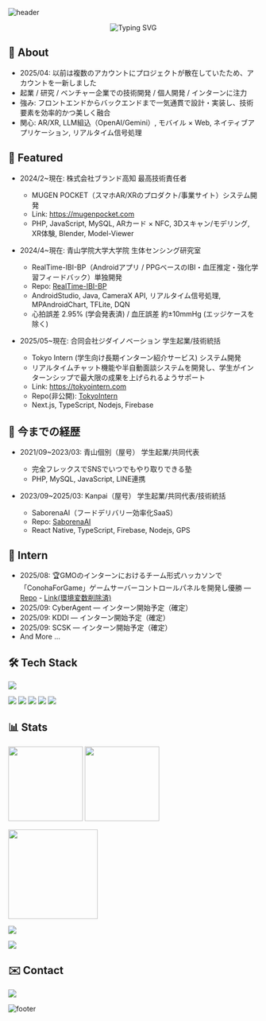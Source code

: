 <!-- Header: wave + typing (theme: #58bc82) -->
![header](https://capsule-render.vercel.app/api?type=waving&color=58bc82&height=180&section=header&text=nynynakazawa&fontSize=48&fontColor=ffffff)

<p align="center">
  <img src="https://readme-typing-svg.demolab.com?font=Fira+Code&size=22&pause=1000&color=58BC82&center=true&vCenter=true&width=720&lines=Full-stack+Engineer;Startup+%2F+Research+%2F+Venture+Dev;AR+%2F+LLM+%2F+Mobile+%2F+Web;Open+to+Collaboration+%26+Internships" alt="Typing SVG" />
</p>

## 👋 About
- 2025/04: 以前は複数のアカウントにプロジェクトが散在していたため、アカウントを一新しました
- 起業 / 研究 / ベンチャー企業での技術開発 / 個人開発 / インターンに注力
- 強み: フロントエンドからバックエンドまで一気通貫で設計・実装し、技術要素を効率的かつ美しく融合
- 関心: AR/XR, LLM組込（OpenAI/Gemini）, モバイル × Web, ネイティブアプリケーション, リアルタイム信号処理

## 🚀 Featured
- 2024/2~現在: 株式会社ブランド高知 最高技術責任者
  - MUGEN POCKET（スマホAR/XRのプロダクト/事業サイト）システム開発
  - Link: https://mugenpocket.com
  - PHP, JavaScript, MySQL, ARカード × NFC, 3Dスキャン/モデリング, XR体験, Blender, Model-Viewer

- 2024/4~現在: 青山学院大学大学院 生体センシング研究室
  - RealTime-IBI-BP（Androidアプリ / PPGベースのIBI・血圧推定・強化学習フィードバック）単独開発
  - Repo: [RealTime-IBI-BP](https://github.com/nynynakazawa/RealTime-IBI-BP)
  - AndroidStudio, Java, CameraX API, リアルタイム信号処理, MPAndroidChart, TFLite, DQN
  - 心拍誤差 2.95% (学会発表済) / 血圧誤差 約±10mmHg (エッジケースを除く)

- 2025/05~現在: 合同会社ジダイノベーション 学生起業/技術統括
  - Tokyo Intern (学生向け長期インターン紹介サービス) システム開発
  - リアルタイムチャット機能や半自動面談システムを開発し、学生がインターンシップで最大限の成果を上げられるようサポート
  - Link: https://tokyointern.com
  - Repo(非公開): [TokyoIntern](https://github.com/nynynakazawa/TokyoIntern)
  - Next.js, TypeScript, Nodejs, Firebase

## 📜 今までの経歴
- 2021/09~2023/03: 青山個別（屋号） 学生起業/共同代表
  - 完全フレックスでSNSでいつでもやり取りできる塾
  - PHP, MySQL, JavaScript, LINE連携

- 2023/09~2025/03: Kanpai（屋号） 学生起業/共同代表/技術統括
  - SaborenaAI（フードデリバリー効率化SaaS）
  - Repo: [SaborenaAI](https://github.com/nynynakazawa/SaborenaAI)
  - React Native, TypeScript, Firebase, Nodejs, GPS

## 🏢 Intern
- 2025/08: 🏆GMOのインターンにおけるチーム形式ハッカソンで「ConohaForGame」ゲームサーバーコントロールパネルを開発し優勝 — [Repo](https://github.com/nynynakazawa/GMO_Team_B) - [Link(環境変数削除済)](https://gmo-team-b.vercel.app)
- 2025/09: CyberAgent — インターン開始予定（確定）
- 2025/09: KDDI — インターン開始予定（確定）
- 2025/09: SCSK — インターン開始予定（確定）
- And More ...

## 🛠 Tech Stack
<!-- main stacks -->
<p>
  <img src="https://skillicons.dev/icons?i=js,ts,react,reactnative,nextjs,nodejs,firebase,java,php,python,html,css,tailwind,androidstudio,xcode,git,docker,blender" />
</p>

<!-- extras / badges -->
<p>
  <img src="https://img.shields.io/badge/LLM-OpenAI-412991?logo=openai&logoColor=white" />
  <img src="https://img.shields.io/badge/LLM-Gemini-1A73E8?logo=google&logoColor=white" />
  <img src="https://img.shields.io/badge/WebAR-model--viewer-00BFA5" />
  <img src="https://img.shields.io/badge/CAD-Fusion%20360-FE6E00?logo=autodesk&logoColor=white" />
  <img src="https://img.shields.io/badge/Apple%20Developer-Enrolled-000000?logo=apple&logoColor=white" />
</p>

## 📊 Stats
<p>
  <img src="https://github-readme-stats.vercel.app/api?username=nynynakazawa&show_icons=true&hide_border=true&bg_color=00000000&theme=merko" height="150" />
  <img src="https://github-readme-stats.vercel.app/api/top-langs/?username=nynynakazawa&layout=compact&hide_border=true&hide=jupyter%20notebook&bg_color=00000000&theme=merko" height="150" />
</p>
<p>
  <img src="https://streak-stats.demolab.com?user=nynynakazawa&theme=transparent&hide_border=true" height="180" />
</p>
<p>
  <img src="https://github-profile-trophy.vercel.app/?username=nynynakazawa&theme=algolia&no-frame=true&no-bg=true&row=1&column=6" />
</p>
<p>
  <img src="https://github-readme-activity-graph.vercel.app/graph?username=nynynakazawa&bg_color=transparent&color=58bc82&line=58bc82&point=58bc82&area=true&hide_border=true" />
</p>

## ✉️ Contact
<p>
  <a href="mailto:nynynakazawa@gmail.com">
    <img src="https://img.shields.io/badge/Email-nynynakazawa%40gmail.com-58bc82?style=for-the-badge&labelColor=707070" />
  </a>
</p>

<!-- Footer wave -->
![footer](https://capsule-render.vercel.app/api?type=waving&color=58bc82&height=120&section=footer)